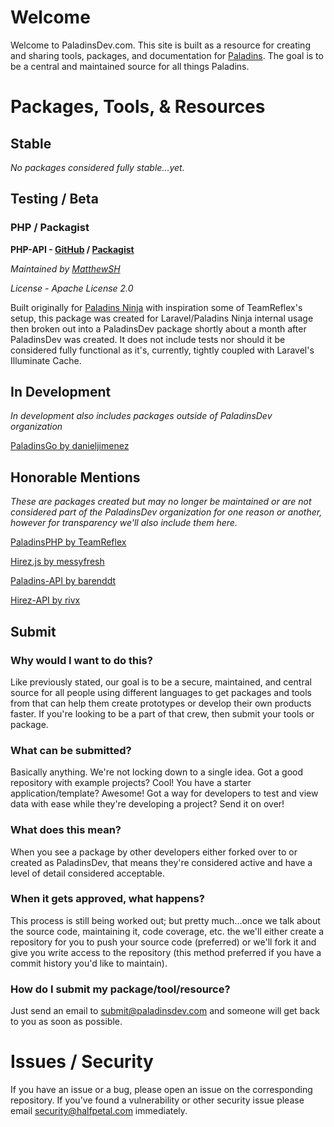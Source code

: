 # Welcome
Welcome to PaladinsDev.com. This site is built as a resource for creating and sharing tools, packages, and documentation for [Paladins](https://www.paladins.com/). The goal is to be a central and maintained source for all things Paladins.

# Packages, Tools, & Resources
## Stable
*No packages considered fully stable...yet.*

## Testing / Beta
### PHP / Packagist
**PHP-API - [GitHub](https://github.com/PaladinsDev/PHP-API) / [Packagist](https://packagist.org/packages/paladinsdev/php-api)**

*Maintained by [MatthewSH](https://github.com/MatthewSH)*

*License - Apache License 2.0*

Built originally for [Paladins Ninja](https://paladins.ninja) with inspiration some of TeamReflex's setup, this package was created for Laravel/Paladins Ninja internal usage then broken out into a PaladinsDev package shortly about a month after PaladinsDev was created. It does not include tests nor should it be considered fully functional as it's, currently, tightly coupled with Laravel's Illuminate Cache.

## In Development
*In development also includes packages outside of PaladinsDev organization*


[PaladinsGo by danieljimenez](https://github.com/danieljimenez/PaladinsGo)

## Honorable Mentions
*These are packages created but may no longer be maintained or are not considered part of the PaladinsDev organization for one reason or another, however for transparency we'll also include them here.*


[PaladinsPHP by TeamReflex](https://github.com/teamreflex/PaladinsPHP)

[Hirez.js by messyfresh](https://www.npmjs.com/package/hirez.js)

[Paladins-API by barenddt](https://www.npmjs.com/package/paladins-api)

[Hirez-API by rivx](https://www.npmjs.com/package/hirez-api)

## Submit
### Why would I want to do this?
Like previously stated, our goal is to be a secure, maintained, and central source for all people using different languages to get packages and tools from that can help them create prototypes or develop their own products faster. If you're looking to be a part of that crew, then submit your tools or package.

### What can be submitted?
Basically anything. We're not locking down to a single idea. Got a good repository with example projects? Cool! You have a starter application/template? Awesome! Got a way for developers to test and view data with ease while they're developing a project? Send it on over!

### What does this mean?
When you see a package by other developers either forked over to or created as PaladinsDev, that means they're considered active and have a level of detail considered acceptable. 

### When it gets approved, what happens?
This process is still being worked out; but pretty much...once we talk about the source code, maintaining it, code coverage, etc. the we'll either create a repository for you to push your source code (preferred) or we'll fork it and give you write access to the repository (this method preferred if you have a commit history you'd like to maintain).

### How do I submit my package/tool/resource? 
Just send an email to submit@paladinsdev.com and someone will get back to you as soon as possible.

# Issues / Security
If you have an issue or a bug, please open an issue on the corresponding repository. If you've found a vulnerability or other security issue please email security@halfpetal.com immediately.
